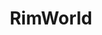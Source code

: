 ---
title: RimWorld
crosslinks:
- ShitRimworldSays
- RimWorldSeeds
- livven
- RimworldArt
- xkcd
- nocontext
- CrusaderKings
- Talesfromrimworld
- shitrimworldsays
- Games
- Pay_Respects
- ShitDwarfFortressSays
- place
- dwarffortress
- ImaginaryLandscapes
- Rimreddit
- OutOfTheLoop
- funny
- AskReddit
- factorio
---